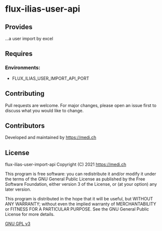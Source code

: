 # flux-ilias-user-api


## Provides
...a user import by excel


## Requires
### Environments:
- FLUX_ILIAS_USER_IMPORT_API_PORT

## Contributing

Pull requests are welcome. For major changes, please open an issue first
to discuss what you would like to change.

## Contributors
Developed and maintained by https://medi.ch

## License
flux-ilias-user-import-api Copyright (C) 2021 https://medi.ch

This program is free software: you can redistribute it and/or modify
it under the terms of the GNU General Public License as published by
the Free Software Foundation, either version 3 of the License, or
(at your option) any later version.

This program is distributed in the hope that it will be useful,
but WITHOUT ANY WARRANTY; without even the implied warranty of
MERCHANTABILITY or FITNESS FOR A PARTICULAR PURPOSE.  See the
GNU General Public License for more details.

[GNU GPL v3](LICENSE.md)
